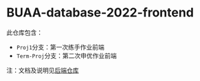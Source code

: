 # BUAA-database-2022-frontend
此仓库包含：
* ``Proj1``分支：第一次练手作业前端
* ``Term-Proj``分支：第二次申优作业前端

注：文档及说明见[后端仓库](https://github.com/Harahan/BUAA-database-2022-backend)
